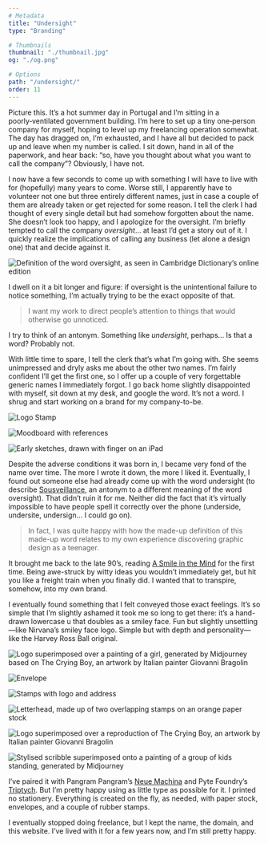 ```yaml
---
# Metadata
title: "Undersight"
type: "Branding"

# Thumbnails
thumbnail: "./thumbnail.jpg"
og: "./og.png"

# Options
path: "/undersight/"
order: 11
---
```


<article role="article">

Picture this. It’s a hot summer day in Portugal and I’m sitting in a poorly‑ventilated government building. I’m here to set up a tiny one‑person company for myself, hoping to level up my freelancing operation somewhat. The day has dragged on, I’m exhausted, and I have all but decided to pack up and leave when my number is called. I sit down, hand in all of the paperwork, and hear back: “so, have you thought about what you want to call the company”? Obviously, I have not.

I now have a few seconds to come up with something I will have to live with for (hopefully) many years to come. Worse still, I apparently have to volunteer not one but three entirely different names, just in case a couple of them are already taken or get rejected for some reason. I tell the clerk I had thought of every single detail but had somehow forgotten about the name. She doesn’t look too happy, and I apologize for the oversight. I’m briefly tempted to call the company *oversight*... at least I’d get a story out of it. I quickly realize the implications of calling any business (let alone a design one) that and decide against it.

</article>

![Definition of the word oversight, as seen in Cambridge Dictionary’s online edition](images/oversight@2x.png)

<article role="article">

I dwell on it a bit longer and figure: if oversight is the unintentional failure to notice something, I’m actually trying to be the exact opposite of that.

> I want my work to direct people’s attention to things that would otherwise go unnoticed.

I try to think of an antonym. Something like *undersight*, perhaps... Is that a word? Probably not.

With little time to spare, I tell the clerk that’s what I’m going with. She seems unimpressed and dryly asks me about the other two names. I’m fairly confident I’ll get the first one, so I offer up a couple of very forgettable generic names I immediately forgot. I go back home slightly disappointed with myself, sit down at my desk, and google the word. It’s not a word. I shrug and start working on a brand for my company-to-be.

</article>

![Logo Stamp](images/stamp@2x.jpg)

![Moodboard with references](images/moodboard@2x.jpg)

![Early sketches, drawn with finger on an iPad](images/sketches@2x.png)

<article role="article">

Despite the adverse conditions it was born in, I became very fond of the name over time. The more I wrote it down, the more I liked it. Eventually, I found out someone else had already come up with the word undersight (to describe [Sousveillance](https://en.wikipedia.org/wiki/Sousveillance), an antonym to a different meaning of the word oversight). That didn’t ruin it for me. Neither did the fact that it’s virtually impossible to have people spell it correctly over the phone (underside, undersite, undersign... I could go on).

> In fact, I was quite happy with how the made-up definition of this made-up word relates to my own experience discovering graphic design as a teenager.

It brought me back to the late 90’s, reading [A Smile in the Mind](https://en.wikipedia.org/wiki/A_Smile_in_the_Mind) for the first time. Being awe-struck by witty ideas you wouldn’t immediately get, but hit you like a freight train when you finally did. I wanted that to transpire, somehow, into my own brand.

I eventually found something that I felt conveyed those exact feelings. It’s so simple that I’m slightly ashamed it took me so long to get there: it’s a hand-drawn lowercase u that doubles as a smiley face. Fun but slightly unsettling—like Nirvana’s smiley face logo. Simple but with depth and personality—like the Harvey Ross Ball original.

</article>

![Logo superimposed over a painting of a girl, generated by Midjourney based on The Crying Boy, an artwork by Italian painter Giovanni Bragolin](images/crying-girl@2x.jpg)

![Envelope](images/envelope@2x.jpg)

![Stamps with logo and address](images/stamps@2x.jpg)

![Letterhead, made up of two overlapping stamps on an orange paper stock](images/letterhead@2x.jpg)

![Logo superimposed over a reproduction of The Crying Boy, an artwork by Italian painter Giovanni Bragolin](images/crying-boy@2x.png)

![Stylised scribble superimposed onto a painting of a group of kids standing, generated by Midjourney](images/kids@2x.jpg)

<article role="article">

I’ve paired it with Pangram Pangram’s [Neue Machina](https://pangrampangram.com/products/neue-machina) and Pyte Foundry’s [Triptych](https://thepytefoundry.net/typefaces/triptych/). But I’m pretty happy using as little type as possible for it. I printed no stationery. Everything is created on the fly, as needed, with paper stock, envelopes, and a couple of rubber stamps.

I eventually stopped doing freelance, but I kept the name, the domain, and this website. I’ve lived with it for a few years now, and I’m still pretty happy.

</article>








